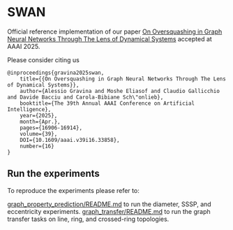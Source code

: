 # SWAN
Official reference implementation of our paper [On Oversquashing in Graph Neural Networks Through The Lens of Dynamical Systems](https://ojs.aaai.org/index.php/AAAI/article/view/33858) accepted at AAAI 2025.

Please consider citing us

 	@inproceedings{gravina2025swan,
		title={{On Oversquashing in Graph Neural Networks Through The Lens of Dynamical Systems}},
		author={Alessio Gravina and Moshe Eliasof and Claudio Gallicchio and Davide Bacciu and Carola-Bibiane Sch\"onlieb},
		booktitle={The 39th Annual AAAI Conference on Artificial Intelligence},
		year={2025},
		month={Apr.}, 
		pages={16906-16914},
		volume={39}, 
		DOI={10.1609/aaai.v39i16.33858}, 
		number={16} 
	}

## Run the experiments
To reproduce the experiments please refer to:

[graph_property_prediction/README.md](https://github.com/gravins/SWAN/tree/main/graph_property_prediction) to run the diameter, SSSP, and eccentricity experiments.
[graph_transfer/README.md](https://github.com/gravins/SWAN/tree/main/graph_transfer) to run the graph transfer tasks on line, ring, and crossed-ring topologies.
